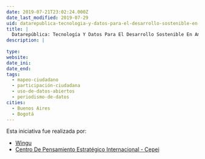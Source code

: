 ```yaml
---
date: 2019-07-21T23:02:24.000Z
date_last_modified: 2019-07-29
uid: datarepublica-tecnologia-y-datos-para-el-desarrollo-sostenible-en-america-latina
title: |
  Datarepública: Tecnología Y Datos Para El Desarrollo Sostenible En América Latina
description: |
  
type: 
website: 
date_ini: 
date_end: 
tags:
  - mapeo-ciudadano
  - participación-ciudadana
  - uso-de-datos-abiertos
  - periodismo-de-datos
cities: 
  - Buenos Aires
  - Bogotá
---
```


Esta iniciativa fue realizada por:

- [Wingu](/organizaciones/wingu)
- [Centro De Pensamiento Estratégico Internacional - Cepei](/organizaciones/centro-de-pensamiento-estrategico-internacional-cepei)
